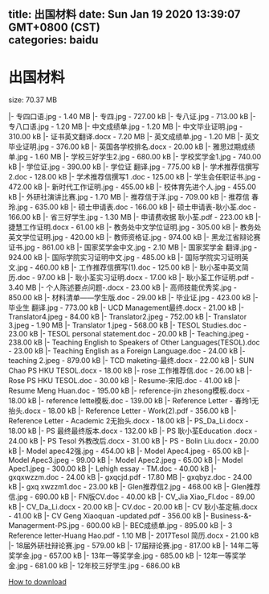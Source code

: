 
title: 出国材料
date: Sun Jan 19 2020 13:39:07 GMT+0800 (CST)    
categories: baidu
---

# 出国材料
size: 70.37 MB
 
 
|- 专四口语.jpg - 1.40 MB
|- 专四.jpg - 727.00 kB
|- 专八证.jpg - 713.00 kB
|- 专八口语.jpg - 1.20 MB
|- 中文成绩单.jpg - 1.20 MB
|- 中文毕业证明.jpg - 310.00 kB
|- 证书英文翻译.docx - 7.20 MB
|- 英文成绩单.jpg - 1.20 MB
|- 英文毕业证明.jpg - 376.00 kB
|- 英国各学校排名.docx - 20.00 kB
|- 雅思过期成绩单.jpg - 1.60 MB
|- 学校三好学生2.jpg - 680.00 kB
|- 学校奖学金1.jpg - 740.00 kB
|- 学位证.jpg - 390.00 kB
|- 学位证 翻译.jpg - 775.00 kB
|- 学术推荐信撰写2.doc - 128.00 kB
|- 学术推荐信撰写1 .doc - 125.00 kB
|- 学生会任职证书.jpg - 472.00 kB
|- 新时代工作证明.jpg - 455.00 kB
|- 校体育先进个人.jpg - 455.00 kB
|- 外研社演讲比赛.jpg - 1.70 MB
|- 推荐信于洋.jpg - 709.00 kB
|- 推荐信 春玲.jpg - 635.00 kB
|- 硕士申请表.doc - 166.00 kB
|- 硕士申请表-耿小荃.doc - 166.00 kB
|- 省三好学生.jpg - 1.30 MB
|- 申请费收据 耿小荃.pdf - 223.00 kB
|- 捷慧工作证明.docx - 61.00 kB
|- 教务处中文学位证明.jpg - 305.00 kB
|- 教务处英文学位证明.jpg - 420.00 kB
|- 教师资格证.jpg - 974.00 kB
|- 黑龙江省辩论赛证书.jpg - 861.00 kB
|- 国家奖学金中文.jpg - 2.10 MB
|- 国家奖学金 翻译.jpg - 924.00 kB
|- 国际学院实习证明中文.jpg - 485.00 kB
|- 国际学院实习证明英文.jpg - 460.00 kB
|- 工作推荐信撰写(1).doc - 125.00 kB
|- 耿小荃中英文简历.doc - 97.00 kB
|- 耿小荃实习证明.docx - 17.00 kB
|- 耿小荃工作证明.pdf - 3.40 MB
|- 个人陈述要点问题-.docx - 23.00 kB
|- 高师技能优秀奖.jpg - 850.00 kB
|- 材料清单——学生版.doc - 29.00 kB
|- 毕业证.jpg - 423.00 kB
|- 毕业生 翻译.jpg - 773.00 kB
|- UCD Management最终.docx - 21.00 kB
|- Translator4.jpeg - 84.00 kB
|- Translator2.jpeg - 752.00 kB
|- Translator 3.jpeg - 1.90 MB
|- Translator 1.jpeg - 568.00 kB
|- TESOL Studies.doc - 23.00 kB
|- TESOL personal statement.doc - 20.00 kB
|- Teaching.jpeg - 238.00 kB
|- Teaching English to Speakers of Other Languages(TESOL).doc - 23.00 kB
|- Teaching English as a Foreign Language.doc - 24.00 kB
|- teaching 2.jpeg - 879.00 kB
|- TCD maketing-最终.docx - 22.00 kB
|- SUN Chao PS HKU TESOL.docx - 18.00 kB
|- rose 工作推荐信.doc - 26.00 kB
|- Rose PS HKU TESOL.doc - 30.00 kB
|- Resume-宋阳.doc - 41.00 kB
|- Resume Meng Huan.doc - 195.00 kB
|- reference-jin zhesong模板.docx - 18.00 kB
|- reference lette模板.doc - 139.00 kB
|- Reference Letter - 春玲1无抬头.docx - 18.00 kB
|- Reference Letter - Work(2).pdf - 356.00 kB
|- Reference Letter - Academic 2无抬头.docx - 18.00 kB
|- PS_Da_Li.docx - 18.00 kB
|- PS 最终最终版本.docx - 132.00 kB
|- PS 耿小荃Education .docx - 24.00 kB
|- PS Tesol 外教改后.docx - 31.00 kB
|- PS - Bolin Liu.docx - 20.00 kB
|- Model apec42强.jpg - 454.00 kB
|- Model Apec4.jpeg - 65.00 kB
|- Model Apec3.jpeg - 99.00 kB
|- Model Apec2.jpeg - 65.00 kB
|- Model Apec1.jpeg - 300.00 kB
|- Lehigh essay - TM.doc - 40.00 kB
|- gxqxwzzm.doc - 24.00 kB
|- gxqcjd.pdf - 17.80 MB
|- gxqbyz.doc - 24.00 kB
|- gxq xwzzm1.doc - 23.00 kB
|- Glen推荐信2.jpg - 468.00 kB
|- Glen推荐信.jpg - 690.00 kB
|- FN版CV.doc - 40.00 kB
|- CV_Jia Xiao_FI.doc - 89.00 kB
|- CV_Da_Li.docx - 20.00 kB
|- CV.doc - 20.00 kB
|- CV 耿小荃定稿.docx - 41.00 kB
|- CV Geng Xiaoquan -updated.pdf - 356.00 kB
|- Business-&-Managerment-PS.jpg - 600.00 kB
|- BEC成绩单.jpg - 895.00 kB
|- 3 Reference letter-Huang Hao.pdf - 1.10 MB
|- 2017Tesol  简历.docx - 21.00 kB
|- 18届外研社辩论赛.jpg - 579.00 kB
|- 17届辩论赛.jpg - 817.00 kB
|- 14年二等奖学金.jpg - 657.00 kB
|- 13年一等奖学金.jpg - 685.00 kB
|- 12年一等奖学金.jpg - 681.00 kB
|- 12年校三好学生.jpg - 686.00 kB

[How to download](https://bpcam.bemobtrk.com/go/2ceec3aa-1ca2-46d6-b9ff-aaa5c184517c?jno=1563)